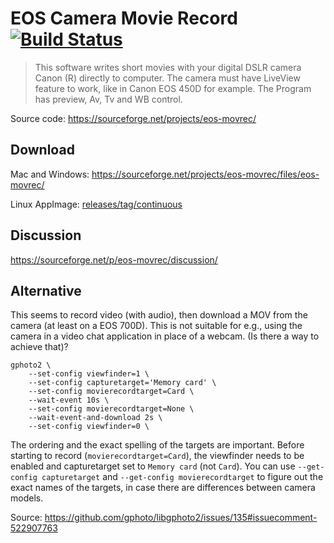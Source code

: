 # EOS Camera Movie Record [![Build Status](https://travis-ci.com/probonopd/eos-movrec.svg?branch=master)](https://travis-ci.com/probonopd/eos-movrec)

> This software writes short movies with your digital DSLR camera Canon (R) directly to computer. The camera must have LiveView feature to work, like in Canon EOS 450D for example. The Program has preview, Av, Tv and WB control.

Source code:
https://sourceforge.net/projects/eos-movrec/

## Download

Mac and Windows: https://sourceforge.net/projects/eos-movrec/files/eos-movrec/

Linux AppImage: [releases/tag/continuous](../../releases/tag/continuous)

## Discussion

https://sourceforge.net/p/eos-movrec/discussion/

## Alternative

This seems to record video (with audio), then download a MOV from the camera (at least on a EOS 700D). This is not suitable for e.g., using the camera in a video chat application in place of a webcam. (Is there a way to achieve that)?

```
gphoto2 \
    --set-config viewfinder=1 \
    --set-config capturetarget='Memory card' \
    --set-config movierecordtarget=Card \
    --wait-event 10s \
    --set-config movierecordtarget=None \
    --wait-event-and-download 2s \
    --set-config viewfinder=0 \
```

The ordering and the exact spelling of the targets are important. Before starting to record (`movierecordtarget=Card`), the viewfinder needs to be enabled and capturetarget set to `Memory card` (not `Card`). You can use `--get-config capturetarget` and `--get-config movierecordtarget` to figure out the exact names of the targets, in case there are differences between camera models.

Source:
https://github.com/gphoto/libgphoto2/issues/135#issuecomment-522907763
